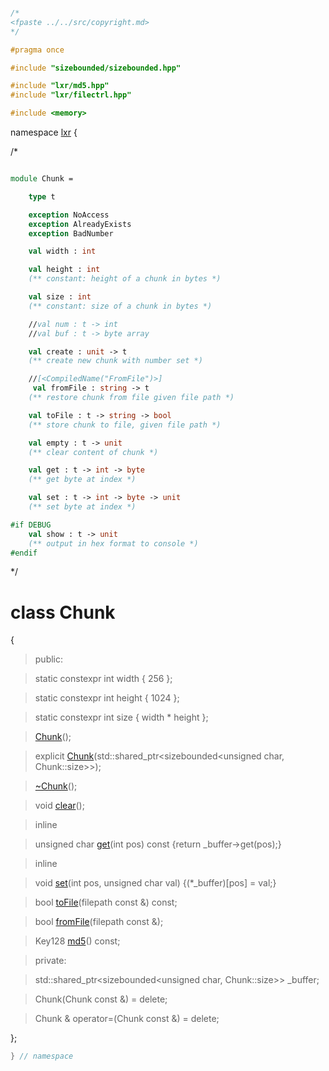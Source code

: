 ```cpp

/*
<fpaste ../../src/copyright.md>
*/

#pragma once

#include "sizebounded/sizebounded.hpp"

#include "lxr/md5.hpp"
#include "lxr/filectrl.hpp"

#include <memory>

````

namespace [lxr](namespace.list) {

/*

```fsharp

module Chunk = 

    type t

    exception NoAccess
    exception AlreadyExists
    exception BadNumber

    val width : int

    val height : int
    (** constant: height of a chunk in bytes *)

    val size : int
    (** constant: size of a chunk in bytes *)

    //val num : t -> int
    //val buf : t -> byte array

    val create : unit -> t
    (** create new chunk with number set *)

    //[<CompiledName("FromFile")>]
     val fromFile : string -> t
    (** restore chunk from file given file path *)

    val toFile : t -> string -> bool
    (** store chunk to file, given file path *)

    val empty : t -> unit
    (** clear content of chunk *)

    val get : t -> int -> byte
    (** get byte at index *)

    val set : t -> int -> byte -> unit
    (** set byte at index *)

#if DEBUG
    val show : t -> unit
    (** output in hex format to console *)
#endif
```

*/

# class Chunk

{

>public:

>static constexpr int width { 256 };

>static constexpr int height { 1024 };

>static constexpr int size { width * height };

>[Chunk](chunk_ctor.cpp.md)();

>explicit [Chunk](chunk_ctor.cpp.md)(std::shared_ptr&lt;sizebounded&lt;unsigned char, Chunk::size&gt;&gt;);

>[~Chunk](chunk_ctor.cpp.md)();

>void [clear](chunk_functions.cpp.md)();

>inline

>unsigned char [get](chunk_functions.cpp.md)(int pos) const {return _buffer->get(pos);}

>inline

>void [set](chunk_functions.cpp.md)(int pos, unsigned char val) {(*_buffer)[pos] = val;}

>bool [toFile](chunk_functions.cpp.md)(filepath const &) const;

>bool [fromFile](chunk_functions.cpp.md)(filepath const &);

>Key128 [md5](chunk_functions.cpp.md)() const;

>private:

>std::shared_ptr<sizebounded<unsigned char, Chunk::size>> _buffer;

>Chunk(Chunk const &) = delete;

>Chunk & operator=(Chunk const &) = delete;

};

```cpp
} // namespace
```
